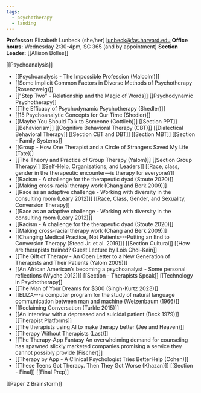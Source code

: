 ```yaml
---
tags:
  - psychotherapy
  - landing
---
```


**Professor:** Elizabeth Lunbeck (she/her) lunbeck@fas.harvard.edu
**Office hours:** Wednesday 2:30-4pm, SC 365 (and by appointment)
**Section Leader:** [[Allison Bolles]]

[[Psychoanalysis]]
- [[Psychoanalysis - The Impossible Profession (Malcolm)]]
- [[Some Implicit Common Factors in Diverse Methods of Psychotherapy (Rosenzweig)]]
- [["Step Two" - Relationship and the Magic of Words]]
[[Psychodynamic Psychotherapy]]
- [[The Efficacy of Psychodynamic Psychotherapy (Shedler)]]
- [[15 Psychoanalytic Concepts for Our Time (Shedler)]]
- [[Maybe You Should Talk to Someone (Gottlieb)]]
[[Section PPT]]
[[Behaviorism]]
[[Cognitive Behavioral Therapy (CBT)]]
[[Dialectical Behavioral Therapy]]
[[Section CBT and DBT]]
[[Section MBT]]
[[Section - Family Systems]]
- [[Group - How One Therapist and a Circle of Strangers Saved My Life (Tate)]]
- [[The Theory and Practice of Group Therapy (Yalom)]]
[[Section Group Therapy]]
[[Self-Help, Organizations, and Leaders]]
[[Race, class, gender in the therapeutic encounter—is therapy for everyone?]]
- [[Racism - A challenge for the therapeutic dyad (Stoute 2020)]]
- [[Making cross-racial therapy work (Chang and Berk 2009)]]
- [[Race as an adaptive challenge - Working with diversity in the consulting room (Leary 2012)]]
[[Race, Class, Gender, and Sexuality, Conversion Therapy]]
- [[Race as an adaptive challenge - Working with diversity in the consulting room (Leary 2012)]]
- [[Racism - A challenge for the therapeutic dyad (Stoute 2020)]]
- [[Making cross-racial therapy work (Chang and Berk 2009)]]
- [[Changing Medical Practice, Not Patients---Putting an End to Conversion Therapy (Steed Jr. et al. 2019)]]
[[Section Cultural]]
[[How are therapists trained? Guest Lecture by Lois Choi-Kain]]
- [[The Gift of Therapy - An Open Letter to a New Generation of Therapists and Their Patients (Yalom 2009)]]
- [[An African American’s becoming a psychoanalyst - Some personal reflections (Wyche 2012)]]
[[Section - Therapists Speak]]
[[Technology in Psychotherapy]]
- [[The Man of Your Dreams for $300 (Singh-Kurtz 2023)]]
- [[ELIZA---a computer program for the study of natural language communication between man and machine (Weizenbaum (1966)]]
- [[Reclaiming Conversation (Turkle 2015)]]
- [[An interview with a depressed and suicidal patient (Beck 1979)]]
[[Therapist Platforms]]
- [[The therapists using AI to make therapy better (Jee and Heaven)]]
- [[Therapy Without Therapists (Last)]]
- [[The Therapy-App Fantasy An overwhelming demand for counseling has spawned slickly marketed companies promising a service they cannot possibly provide (Fischer)]]
- [[Therapy by App - A Clinical Psychologist Tries BetterHelp (Cohen)]]
- [[These Teens Got Therapy. Then They Got Worse (Khazan)]]
[[Section - Final]]
[[Final Prep]]

[[Paper 2 Brainstorm]]